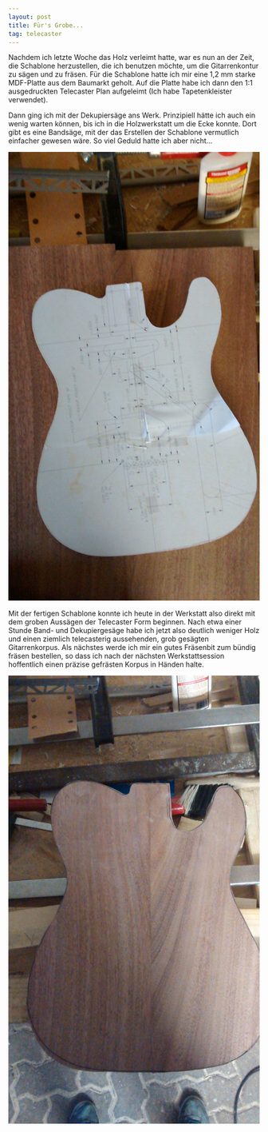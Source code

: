 ```yaml
---
layout: post
title: Für's Grobe...
tag: telecaster
---
```

Nachdem ich letzte Woche das Holz verleimt hatte, war es nun an der Zeit, die Schablone herzustellen, die ich benutzen möchte, um die Gitarrenkontur zu sägen und zu fräsen. Für die Schablone hatte ich mir eine 1,2 mm starke MDF-Platte aus dem Baumarkt geholt. Auf die Platte habe ich dann den 1:1 ausgedruckten Telecaster Plan aufgeleimt (Ich habe Tapetenkleister verwendet).

Dann ging ich mit der Dekupiersäge ans Werk. Prinzipiell hätte ich auch ein wenig warten können, bis ich in die Holzwerkstatt um die Ecke konnte. Dort gibt es eine Bandsäge, mit der das Erstellen der Schablone vermutlich einfacher gewesen wäre. So viel Geduld hatte ich aber nicht...
 
![Telecaster Schablone auf mdf](/img/schablone_mdf.jpg)

Mit der fertigen Schablone konnte ich heute in der Werkstatt also direkt mit dem groben Aussägen der Telecaster Form beginnen. Nach etwa einer Stunde Band- und Dekupiergesäge habe ich jetzt also deutlich weniger Holz und einen ziemlich telecasterig aussehenden, grob gesägten Gitarrenkorpus. Als nächstes werde ich mir ein gutes Fräsenbit zum bündig fräsen bestellen, so dass ich nach der nächsten Werkstattsession hoffentlich einen präzise gefrästen Korpus in Händen halte.

![Grobe Aussägung der Tele Schablone](/img/aussaegung_grob.jpg)
